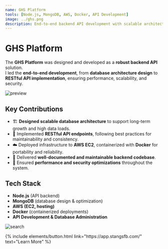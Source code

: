 ```yaml
---
name: GHS Platform
tools: [Node.js, MongoDB, AWS, Docker, API Development]
image: ../ghs.png
description: End-to-end backend API development with scalable architecture, RESTful endpoints, and cloud deployment using AWS & Docker.
---
```


# GHS Platform

The **GHS Platform** was designed and developed as a **robust backend API** solution.  
I led the **end-to-end development**, from **database architecture design** to **RESTful API implementation**, ensuring performance, scalability, and security.

![preview](https://media.licdn.com/dms/image/v2/D4D2DAQE2g6F2GZrLXA/profile-treasury-image-shrink_800_800/B4DZb6q48.G0Ac-/0/1747962270693?e=1757102400&v=beta&t=a-bLcXomf0AAk6qlWJABUu2tCQH6BJR4NMqbgRop5w8)

## Key Contributions

- 🏗️ **Designed scalable database architecture** to support long-term growth and high data loads.
- 🔌 Implemented **RESTful API endpoints**, following best practices for maintainability and consistency.
- ☁️ Deployed infrastructure to **AWS EC2**, containerized with **Docker** for portability and reliability.
- 📜 Delivered **well-documented and maintainable backend codebase**.
- 🔐 Ensured **performance and security optimizations** throughout the system.

## Tech Stack

- **Node.js** (API backend)
- **MongoDB** (database design & optimization)
- **AWS (EC2, hosting)**
- **Docker** (containerized deployments)
- **API Development & Database Administration**

![search](https://media.licdn.com/dms/image/v2/D4D2DAQE2ywJsalJYOA/profile-treasury-image-shrink_800_800/B4DZb6q.6yHsAg-/0/1747962295852?e=1757102400&v=beta&t=jJWf7So_bo7E6_lMYs7I2Z2jo7xzVAGo9foq-SCORjQ)

<p class="text-center">
{% include elements/button.html link="https://app.stangsfb.com/" text="Learn More" %}
</p>
